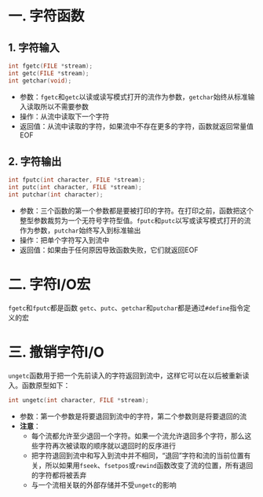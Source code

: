 # 一. 字符函数
## 1. 字符输入
```c
int fgetc(FILE *stream);
int getc(FILE *stream);
int getchar(void);
```
- 参数：`fgetc`和`getc`以读或读写模式打开的流作为参数，`getchar`始终从标准输入读取所以不需要参数
- 操作：从流中读取下一个字符
- 返回值：从流中读取的字符，如果流中不存在更多的字符，函数就返回常量值EOF
## 2. 字符输出
```c
int fputc(int character, FILE *stream);
int putc(int character, FILE *stream);
int putchar(int character);
```
- 参数：三个函数的第一个参数都是要被打印的字符。在打印之前，函数把这个整型参数裁剪为一个无符号字符型值。`fputc`和`putc`以写或读写模式打开的流作为参数，`putchar`始终写入到标准输出
- 操作：把单个字符写入到流中
- 返回值：如果由于任何原因导致函数失败，它们就返回EOF

# 二. 字符I/O宏
`fgetc`和`fputc`都是函数
`getc`、`putc`、`getchar`和`putchar`都是通过`#define`指令定义的宏

# 三. 撤销字符I/O
`ungetc`函数用于把一个先前读入的字符返回到流中，这样它可以在以后被重新读入。函数原型如下：
```c
int ungetc(int character, FILE *stream);
```
- 参数：第一个参数是将要退回到流中的字符，第二个参数则是将要退回的流
- **注意**：
    - 每个流都允许至少退回一个字符。如果一个流允许退回多个字符，那么这些字符再次被读取的顺序就以退回时的反序进行
    - 把字符退回到流中和写入到流中并不相同，“退回”字符和流的当前位置有关，所以如果用`fseek`、`fsetpos`或`rewind`函数改变了流的位置，所有退回的字符都将被丢弃
    - 与一个流相关联的外部存储并不受`ungetc`的影响